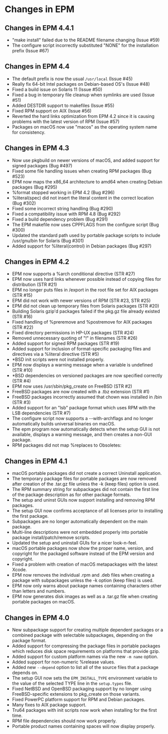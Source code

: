 Changes in EPM
==============

Changes in EPM 4.4.1
--------------------

- "make install" failed due to the README filename changing (Issue #59)
- The configure script incorrectly substituted "NONE" for the installation
  prefix (Issue #67)


Changes in EPM 4.4
------------------

- The default prefix is now the usual `/usr/local` (Issue #45)
- Really fix 64-bit Intel packages on Debian-based OS's (Issue #48)
- Fixed a build issue on Solaris 11 (Issue #50)
- Fixed a bug in temporary file cleanup when symlinks are used (Issue #51)
- Added DESTDIR support to makefiles (Issue #55)
- Fixed RPM support on AIX (Issue #56)
- Reverted the hard links optimization from EPM 4.2 since it is causing
  problems with the latest version of RPM (Issue #57)
- Packages on macOS now use "macos" as the operating system name for
  consistency.


Changes in EPM 4.3
------------------

- Now use pkgbuild on newer versions of macOS, and added support for signed
  packages (Bug #497)
- Fixed some file handling issues when creating RPM packages (Bug #523)
- EPM now maps the x86_64 architecture to amd64 when creating Debian packages
  (Bug #295)
- %format stopped working in EPM 4.2 (Bug #296)
- %literal(spec) did not insert the literal content in the correct location
  (Bug #302)
- Fixed some incorrect string handling (Bug #290)
- Fixed a compatibility issue with RPM 4.8 (Bug #292)
- Fixed a build dependency problem (Bug #291)
- The EPM makefile now uses CPPFLAGS from the configure script (Bug #300)
- Updated the standard path used by portable package scripts to include
  /usr/gnu/bin for Solaris (Bug #301)
- Added support for %literal(control) in Debian packages (Bug #297)


Changes in EPM 4.2
------------------

- EPM now supports a %arch conditional directive (STR #27)
- EPM now uses hard links whenever possible instead of copying files for
  distribution (STR #21)
- EPM no longer puts files in /export in the root file set for AIX packages
  (STR #15)
- EPM did not work with newer versions of RPM (STR #23, STR #25)
- EPM did not clean up temporary files from Solaris packages (STR #20)
- Building Solaris gzip'd packages failed if the pkg.gz file already existed
  (STR #16)
- Fixed handling of %preremove and %postremove for AIX packages (STR #22)
- Fixed directory permissions in HP-UX packages (STR #24)
- Removed unnecessary quoting of "!" in filenames (STR #26)
- Added support for signed RPM packages (STR #19)
- Added support for inclusion of format-specific packaging files and directives
  via a %literal directive (STR #5)
- *BSD init scripts were not installed properly.
- EPM now displays a warning message when a variable is undefined (STR #10)
- *BSD dependencies on versioned packages are now specified correctly (STR #4)
- EPM now uses /usr/sbin/pkg_create on FreeBSD (STR #2)
- FreeBSD packages are now created with a .tbz extension (STR #1)
- FreeBSD packages incorrectly assumed that chown was installed in /bin (STR #3)
- Added support for an "lsb" package format which uses RPM with the LSB
  dependencies (STR #7)
- The configure script now supports a --with-archflags and no longer
  automatically builds universal binaries on macOS.
- The epm program now automatically detects when the setup GUI is not available,
  displays a warning message, and then creates a non-GUI package.
- RPM packages did not map %replaces to Obsoletes:


Changes in EPM 4.1
------------------

- macOS portable packages did not create a correct Uninstall application.
- The temporary package files for portable packages are now removed after
  creation of the .tar.gz file unless the -k (keep files) option is used.
- The RPM summary string for subpackages did not contain the first line of the
  package description as for other package formats.
- The setup and uninst GUIs now support installing and removing RPM packages.
- The setup GUI now confirms acceptance of all licenses prior to installing the
  first package.
- Subpackages are no longer automatically dependent on the main package.
- Multi-line descriptions were not embedded properly into portable package
  install/patch/remove scripts.
- Updated the setup and uninstall GUIs for a nicer look-n-feel.
- macOS portable packages now show the proper name, version, and copyright
  for the packaged software instead of the EPM version and copyright.
- Fixed a problem with creation of macOS metapackages with the latest Xcode.
- EPM now removes the individual .rpm and .deb files when
  creating a package with subpackages unless the -k option (keep files) is used.
- EPM now only warns about package names containing characters other than
  letters and numbers.
- EPM now generates disk images as well as a .tar.gz file when creating portable
  packages on macOS.


Changes in EPM 4.0
------------------

- New subpackage support for creating multiple dependent packages or a combined
  package with selectable subpackages, depending on the package format.
- Added support for compressing the package files in portable packages which
  reduces disk space requirements on platforms that provide gzip.
- Added support for custom platform names via the new `-m name` option.
- Added support for non-numeric %release values.
- Added new `--depend` option to list all of the source files that a package
  depends on.
- The setup GUI now sets the `EPM_INSTALL_TYPE` environment variable to the
  value of the selected TYPE line in the `setup.types` file.
- Fixed NetBSD and OpenBSD packaging support by no longer using FreeBSD-specific
  extensions to pkg_create on those variants.
- Fixed PowerPC platform support for RPM and Debian packages.
- Many fixes to AIX package support.
- Tru64 packages with init scripts now work when installing for the first time.
- RPM file dependencies should now work properly.
- Portable product names containing spaces will now display properly.
